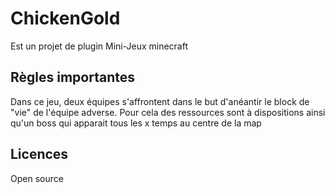 # ChickenGold

Est un projet de plugin Mini-Jeux minecraft

## Règles importantes
Dans ce jeu, deux équipes s'affrontent dans le but d'anéantir le block de "vie" de l'équipe adverse. Pour cela des ressources sont à dispositions ainsi qu'un boss qui apparait tous les x temps au centre de la map

## Licences
Open source
